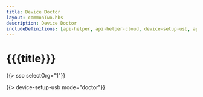 ```yaml
---
title: Device Doctor
layout: commonTwo.hbs
description: Device Doctor
includeDefinitions: [api-helper, api-helper-cloud, device-setup-usb, api-helper-protobuf, api-helper-usb, api-helper-extras, webdfu, zip]
---
```


# {{{title}}}

{{> sso selectOrg="1"}}

{{> device-setup-usb mode="doctor"}}
